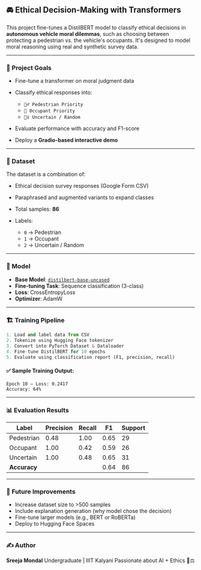 
## 🚘 Ethical Decision-Making with Transformers

This project fine-tunes a DistilBERT model to classify ethical decisions in **autonomous vehicle moral dilemmas**, such as choosing between protecting a pedestrian vs. the vehicle's occupants. It's designed to model moral reasoning using real and synthetic survey data.

---

### 📌 Project Goals

* Fine-tune a transformer on moral judgment data
* Classify ethical responses into:

  * `🚶‍♂️ Pedestrian Priority`
  * `🚗 Occupant Priority`
  * `🤷‍♀️ Uncertain / Random`
* Evaluate performance with accuracy and F1-score
* Deploy a **Gradio-based interactive demo**

---

### 📁 Dataset

The dataset is a combination of:

* Ethical decision survey responses (Google Form CSV)
* Paraphrased and augmented variants to expand classes
* Total samples: **86**
* Labels:

  * `0` → Pedestrian
  * `1` → Occupant
  * `2` → Uncertain / Random

---

### 🧠 Model

* **Base Model**: [`distilbert-base-uncased`](https://huggingface.co/distilbert-base-uncased)
* **Fine-tuning Task**: Sequence classification (3-class)
* **Loss**: CrossEntropyLoss
* **Optimizer**: AdamW

---

### 🏗️ Training Pipeline

```python
1. Load and label data from CSV
2. Tokenize using Hugging Face tokenizer
3. Convert into PyTorch Dataset & Dataloader
4. Fine-tune DistilBERT for 10 epochs
5. Evaluate using classification report (F1, precision, recall)
```

#### ✅ Sample Training Output:

```
Epoch 10 — Loss: 0.2417
Accuracy: 64%
```

---

### 📊 Evaluation Results

| Label        | Precision | Recall | F1   | Support |
| ------------ | --------- | ------ | ---- | ------- |
| Pedestrian   | 0.48      | 1.00   | 0.65 | 29      |
| Occupant     | 1.00      | 0.42   | 0.59 | 26      |
| Uncertain    | 1.00      | 0.48   | 0.65 | 31      |
| **Accuracy** |           |        | 0.64 | 86      |

---


### 🚀 Future Improvements

* Increase dataset size to >500 samples
* Include explanation generation (why model chose the decision)
* Fine-tune larger models (e.g., BERT or RoBERTa)
* Deploy to Hugging Face Spaces

---


### ✍️ Author

**Sreeja Mondal**
Undergraduate | IIIT Kalyani
Passionate about AI + Ethics 🤖⚖️

